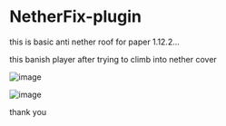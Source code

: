 # NetherFix-plugin

this is basic anti nether roof for paper 1.12.2...

this banish player after trying to climb into nether cover

![image](https://user-images.githubusercontent.com/72313113/187571696-eb92099e-1a62-41a0-9d54-8c030dfd9993.png)

![image](https://user-images.githubusercontent.com/72313113/187571668-8404a0a6-4b15-400a-965f-ff7faefd3b62.png)

thank you

